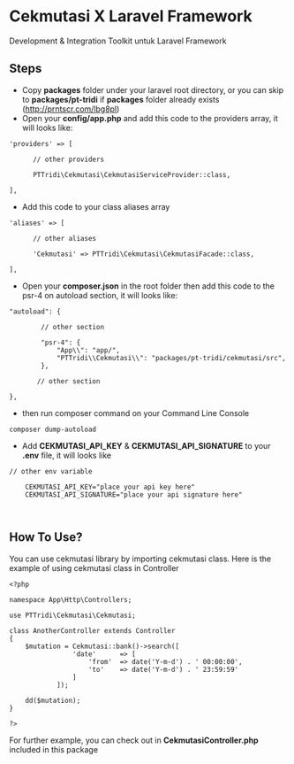 # Cekmutasi X Laravel Framework
Development &amp; Integration Toolkit untuk Laravel Framework

## Steps
- Copy **packages** folder under your laravel root directory, or you can skip to **packages/pt-tridi** if **packages** folder already exists (http://prntscr.com/lbg8pl)
- Open your **config/app.php** and add this code to the providers array, it will looks like:

<pre><code>'providers' =&gt; [

      // other providers

      PTTridi\Cekmutasi\CekmutasiServiceProvider::class,

],</code></pre>

- Add this code to your class aliases array

<pre><code>'aliases' =&gt; [

      // other aliases

      'Cekmutasi' => PTTridi\Cekmutasi\CekmutasiFacade::class,

],</code></pre>

- Open your **composer.json** in the root folder then add this code to the psr-4 on autoload section, it will looks like:

<pre><code>&quot;autoload&quot;: {

        // other section
        
        &quot;psr-4&quot;: {
            &quot;App\\&quot;: &quot;app/&quot;,
            &quot;PTTridi\\Cekmutasi\\&quot;: &quot;packages/pt-tridi/cekmutasi/src&quot;,
        },
        
       // other section
       
},</code></pre>

- then run composer command on your Command Line Console

<pre><code>composer dump-autoload</code></pre>

- Add **CEKMUTASI_API_KEY** & **CEKMUTASI_API_SIGNATURE** to your **.env** file, it will looks like

<pre><code>// other env variable
	
	CEKMUTASI_API_KEY="place your api key here"
	CEKMUTASI_API_SIGNATURE="place your api signature here"
	
 </code></pre>

## How To Use?

You can use cekmutasi library by importing cekmutasi class. Here is the example of using cekmutasi class in Controller

<pre><code>&#x3C;?php

namespace App\Http\Controllers;

use PTTridi\Cekmutasi\Cekmutasi;

class AnotherController extends Controller
{
    $mutation = Cekmutasi::bank()-&#x3E;search([
				'date'		=&gt; [
					'from'	=&gt; date('Y-m-d') . ' 00:00:00',
					'to'	=&gt; date('Y-m-d') . ' 23:59:59'
				]
			]);

    dd($mutation);
}

?&#x3E;</code></pre>

For further example, you can check out in **CekmutasiController.php** included in this package
